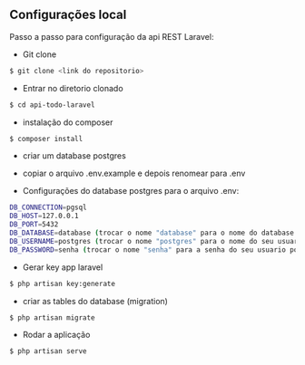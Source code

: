 ## Configurações local

Passo a passo para configuração da api REST Laravel:

- Git clone
```sh
$ git clone <link do repositorio>
```
- Entrar no diretorio clonado
```sh
$ cd api-todo-laravel
```
- instalação do composer
```sh
$ composer install
```
- criar um database postgres

- copiar o arquivo .env.example e depois renomear para .env

- Configurações do database postgres para o arquivo .env:

```sh
DB_CONNECTION=pgsql
DB_HOST=127.0.0.1
DB_PORT=5432
DB_DATABASE=database (trocar o nome "database" para o nome do database que você  criou)
DB_USERNAME=postgres (trocar o nome "postgres" para o nome do seu usuario postgres que criou o database)
DB_PASSWORD=senha (trocar o nome "senha" para a senha do seu usuario postgres)
```
- Gerar key app laravel
```sh
$ php artisan key:generate
```
- criar as tables do database (migration)
```sh
$ php artisan migrate
```
- Rodar a aplicação
```sh
$ php artisan serve
```

